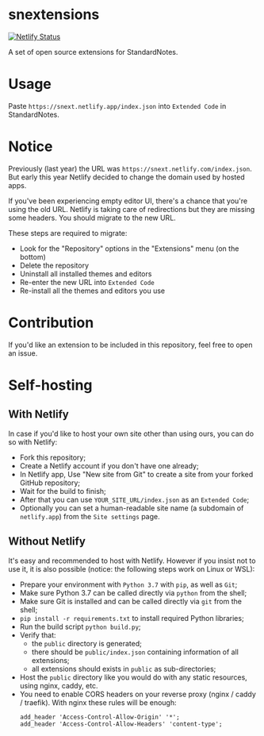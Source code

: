 # snextensions

[![Netlify Status](https://api.netlify.com/api/v1/badges/53e5f0b7-02c9-400d-8590-159860892cdc/deploy-status)](https://app.netlify.com/sites/snext/deploys)

A set of open source extensions for StandardNotes.

# Usage

Paste `https://snext.netlify.app/index.json` into `Extended Code` in StandardNotes.

# Notice

Previously (last year) the URL was `https://snext.netlify.com/index.json`.
But early this year Netlify decided to change the domain used by hosted apps.

If you've been experiencing empty editor UI, there's a chance that you're using
the old URL. Netlify is taking care of redirections but they are missing some
headers. You should migrate to the new URL.

These steps are required to migrate:

- Look for the "Repository" options in the "Extensions" menu (on the bottom)
- Delete the repository
- Uninstall all installed themes and editors
- Re-enter the new URL into `Extended Code`
- Re-install all the themes and editors you use

# Contribution

If you'd like an extension to be included in this repository, feel free to open an issue.

# Self-hosting

## With Netlify

In case if you'd like to host your own site other than using ours, you can do so with Netlify:

- Fork this repository;
- Create a Netlify account if you don't have one already;
- In Netlify app, Use "New site from Git" to create a site from your forked GitHub repository;
- Wait for the build to finish;
- After that you can use `YOUR_SITE_URL/index.json` as an `Extended Code`;
- Optionally you can set a human-readable site name (a subdomain of `netlify.app`) from the `Site settings` page.

## Without Netlify

It's easy and recommended to host with Netlify. However if you insist not to use it, it is also possible (notice: the following steps work on Linux or WSL):

- Prepare your environment with `Python 3.7` with `pip`, as well as `Git`;
- Make sure Python 3.7 can be called directly via `python` from the shell;
- Make sure Git is installed and can be called directly via `git` from the shell;
- `pip install -r requirements.txt` to install required Python libraries;
- Run the build script `python build.py`;
- Verify that:
  - the `public` directory is generated;
  - there should be `public/index.json` containing information of all extensions;
  - all extensions should exists in `public` as sub-directories;
- Host the `public` directory like you would do with any static resources, using nginx, caddy, etc.
- You need to enable CORS headers on your reverse proxy (nginx / caddy / traefik). With nginx these rules will be enough:
  ```nginx
  add_header 'Access-Control-Allow-Origin' '*';
  add_header 'Access-Control-Allow-Headers' 'content-type';
  ```

